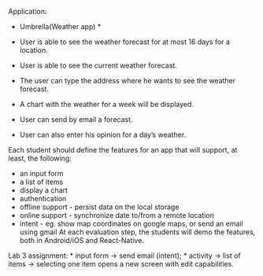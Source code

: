 

Application:

* Umbrella(Weather app) * 

* User is able to see the weather forecast for at most 16 days for a location.
* User is able to see the current weather forecast.
* The user can type the address where he wants to see the weather forecast.
* A chart with the weather for a week will be displayed.
* User can send by email a forecast.
* User can also enter his opinion for a day’s weather.


Each student should define the features for an app that will 
support, at least, the following:
- an input form
- a list of items
- display a chart
- authentication
- offline support - persist data on the local storage
- online support - synchronize date to/from a remote location
- intent - eg. show map coordinates on google maps, or send 
an email using gmail
At each evaluation step, the students will demo the features, both
in Android/iOS and React-Native.

Lab 3 assignment:
	* input form -> send email (intent);
	* activity -> list of items 
		   -> selecting one item opens a new screen with edit capabilities.


